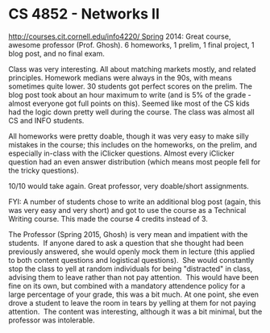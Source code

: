 # CS 4852 - Networks II

http://courses.cit.cornell.edu/info4220/ Spring 2014: Great course, awesome professor (Prof. Ghosh). 6 homeworks, 1 prelim, 1 final project, 1 blog post, and no final exam.

Class was very interesting. All about matching markets mostly, and related principles. Homework medians were always in the 90s, with means sometimes quite lower. 30 students got perfect scores on the prelim. The blog post took about an hour maximum to write (and is 5% of the grade - almost everyone got full points on this). Seemed like most of the CS kids had the logic down pretty well during the course. The class was almost all CS and INFO students.

All homeworks were pretty doable, though it was very easy to make silly mistakes in the course; this includes on the homeworks, on the prelim, and especially in-class with the iClicker questions. Almost every iClicker question had an even answer distribution (which means most people fell for the tricky questions).

10/10 would take again. Great professor, very doable/short assignments.

FYI: A number of students chose to write an additional blog post (again, this was very easy and very short) and got to use the course as a Technical Writing course. This made the course 4 credits instead of 3.

The Professor (Spring 2015, Ghosh) is very mean and impatient with the students.  If anyone dared to ask a question that she thought had been previously answered, she would openly mock them in lecture (this applied to both content questions and logistical questions).  She would constantly stop the class to yell at random individuals for being "distracted" in class, advising them to leave rather than not pay attention.  This would have been fine on its own, but combined with a mandatory attendence policy for a large percentage of your grade, this was a bit much. At one point, she even drove a student to leave the room in tears by yelling at them for not paying attention.  The content was interesting, although it was a bit minimal, but the professor was intolerable.